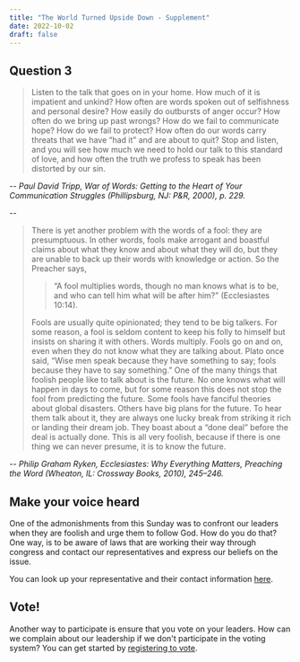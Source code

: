 ```yaml
---
title: "The World Turned Upside Down - Supplement"
date: 2022-10-02
draft: false
---
```


## Question 3

>Listen to the talk that goes on in your home. How much of it is impatient and
unkind? How often are words spoken out of selfishness and personal
desire? How easily do outbursts of anger occur? How often do we bring up
past wrongs? How do we fail to communicate hope? How do we fail to
protect? How often do our words carry threats that we have “had it” and are
about to quit? Stop and listen, and you will see how much we need to hold
our talk to this standard of love, and how often the truth we profess to speak
has been distorted by our sin.

 -- <cite>Paul David Tripp, War of Words: Getting to the Heart of Your Communication Struggles
(Phillipsburg, NJ: P&R, 2000), p. 229.</cite>

--

>There is yet another problem with the words of a fool: they are
presumptuous. In other words, fools make arrogant and boastful claims
about what they know and about what they will do, but they are unable to
back up their words with knowledge or action.
So the Preacher says, 
>>“A fool multiplies words, though no man knows what
is to be, and who can tell him what will be after him?” (Ecclesiastes 10:14).
>
>Fools are usually quite opinionated; they tend to be big talkers. For some
reason, a fool is seldom content to keep his folly to himself but insists on
sharing it with others. Words multiply. Fools go on and on, even when they
do not know what they are talking about. Plato once said, “Wise men speak
because they have something to say; fools because they have to say
something.”
One of the many things that foolish people like to talk about is the future. No
one knows what will happen in days to come, but for some reason this does
not stop the fool from predicting the future. Some fools have fanciful theories
about global disasters. Others have big plans for the future. To hear them
talk about it, they are always one lucky break from striking it rich or landing
their dream job. They boast about a “done deal” before the deal is actually
done. This is all very foolish, because if there is one thing we can never
presume, it is to know the future.

-- <cite>Philip Graham Ryken, Ecclesiastes: Why Everything Matters, Preaching the Word (Wheaton, IL:
Crossway Books, 2010), 245–246.</cite>

## Make your voice heard
One of the admonishments from this Sunday was to confront our leaders when they are foolish and urge them to follow God. How do you do that? One way, is to be aware of laws that are working their way through congress and contact our representatives and express our beliefs on the issue. 

You can look up your representative and their contact information [here](https://www.house.gov/representatives/find-your-representative).

## Vote!
Another way to participate is ensure that you vote on your leaders. How can we complain about our leadership if we don't participate in the voting system? You can get started by [registering to vote](https://olvr.ohiosos.gov/).